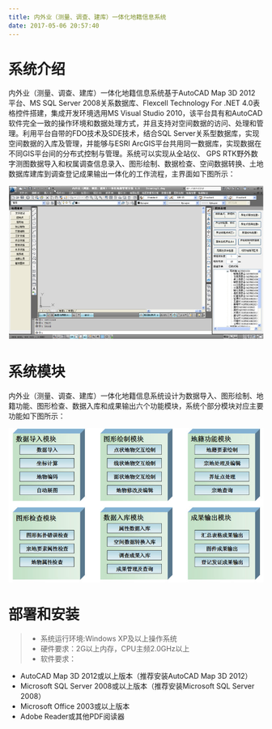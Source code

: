 ```yaml
---
title: 内外业（测量、调查、建库）一体化地籍信息系统
date: 2017-05-06 20:57:40
---
```


<!-- toc -->

# 系统介绍

内外业（测量、调查、建库）一体化地籍信息系统基于AutoCAD Map 3D 2012 平台、MS SQL Server 2008关系数据库、Flexcell Technology For .NET 4.0表格控件搭建，集成开发环境选用MS Visual Studio 2010，该平台具有和AutoCAD软件完全一致的操作环境和数据处理方式，并且支持对空间数据的访问、处理和管理。利用平台自带的FDO技术及SDE技术，结合SQL Server关系型数据库，实现空间数据的入库及管理，并能够与ESRI ArcGIS平台共用同一数据库，实现数据在不同GIS平台间的分布式控制与管理。系统可以实现从全站仪、 GPS RTK野外数字测图数据导入和权属调查信息录入、图形绘制、数据检查、空间数据转换、土地数据库建库到调查登记成果输出一体化的工作流程，主界面如下图所示：

<div align=center>
<img src = "images/main.jpg" />
</div>

# 系统模块

内外业（测量、调查、建库）一体化地籍信息系统设计为数据导入、图形绘制、地籍功能、图形检查、数据入库和成果输出六个功能模块，系统个部分模块对应主要功能如下图所示：

<div align=center>
<img src = "images/mk.jpg" />
</div>

# 部署和安装

> * 系统运行环境:Windows XP及以上操作系统
> * 硬件要求：2G以上内存，CPU主频2.0GHz以上
> * 软件要求：
  + AutoCAD Map 3D 2012或以上版本（推荐安装AutoCAD Map 3D 2012）
  + Microsoft SQL Server 2008或以上版本（推荐安装Microsoft SQL Server 2008）
  + Microsoft Office 2003或以上版本
  + Adobe Reader或其他PDF阅读器

